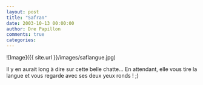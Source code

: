 ```yaml
---
layout: post
title: "Safran"
date: 2003-10-13 00:00:00
author: Dre Papillon
comments: true
categories: 
---
```



![Image]({{ site.url }}/images/saflangue.jpg)

Il y en aurait long à dire sur cette belle chatte...  En attendant, elle vous tire la langue et vous regarde avec ses deux yeux ronds ! ;)

